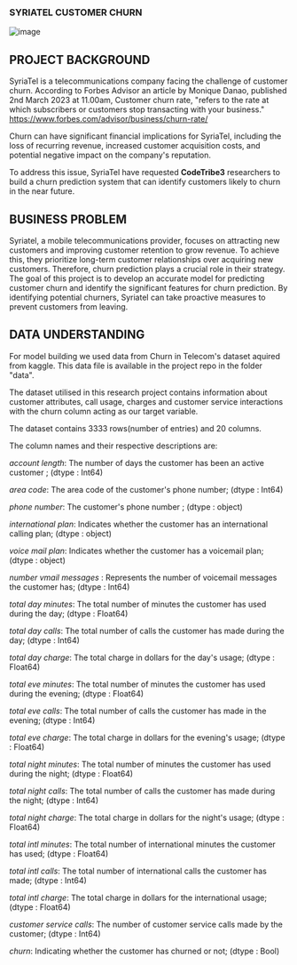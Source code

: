 ### SYRIATEL CUSTOMER CHURN
![image](https://github.com/Muthoni-Kahura/Customer_Churn_Prediction_model_by_CodeTribe3/assets/128212536/718bce74-01a3-4c18-903d-c7a8bdb1aa9c)

## PROJECT BACKGROUND

SyriaTel is a telecommunications company facing the challenge of customer churn.
According to Forbes Advisor an article by Monique Danao, published 2nd March 2023 at 11.00am, Customer churn rate, "refers to the rate at which subscribers or customers stop transacting with your business." https://www.forbes.com/advisor/business/churn-rate/

Churn can have significant financial implications for SyriaTel, including the loss of recurring revenue, increased customer acquisition costs, and potential negative impact on the company's reputation.

To address this issue, SyriaTel have requested **CodeTribe3** researchers to build a churn prediction system that can identify customers likely to churn in the near future.

## BUSINESS PROBLEM

Syriatel, a mobile telecommunications provider, focuses on attracting new customers and improving customer retention to grow revenue. To achieve this, they prioritize long-term customer relationships over acquiring new customers. Therefore, churn prediction plays a crucial role in their strategy. The goal of this project is to develop an accurate model for predicting customer churn and identify the significant features for churn prediction. By identifying potential churners, Syriatel can take proactive measures to prevent customers from leaving.

## DATA UNDERSTANDING

For model building we used data from Churn in Telecom's dataset aquired from kaggle. This data file is available in the project repo in the folder "data".

The dataset utilised in this research project contains information about customer attributes, call usage, charges and customer service interactions with the churn column acting as our target variable.

The dataset contains 3333 rows(number of entries) and 20 columns.

The column names and their respective descriptions are:

_account length_: The number of days the customer has been an active customer ; (dtype : Int64)

_area code_: The area code of the customer's phone number; (dtype : Int64)

_phone number_: The customer's phone number ; (dtype : object)

_international plan_: Indicates whether the customer has an international calling plan; (dtype : object)

_voice mail plan_: Indicates whether the customer has a voicemail plan; (dtype : object)

_number vmail messages_ : Represents the number of voicemail messages the customer has; (dtype : Int64)

_total day minutes_: The total number of minutes the customer has used during the day; (dtype : Float64)

_total day calls_: The total number of calls the customer has made during the day; (dtype : Int64)

_total day charge_: The total charge in dollars for the day's usage; (dtype : Float64)

_total eve minutes_: The total number of minutes the customer has used during the evening; (dtype : Float64)

_total eve calls_: The total number of calls the customer has made in the evening; (dtype : Int64)

_total eve charge_: The total charge in dollars for the evening's usage; (dtype : Float64)

_total night minutes_: The total number of minutes the customer has used during the night; (dtype : Float64)

_total night calls_: The total number of calls the customer has made during the night; (dtype : Int64)

_total night charge_: The total charge in dollars for the night's usage; (dtype : Float64)

_total intl minutes_: The total number of international minutes the customer has used; (dtype : Float64)

_total intl calls_: The total number of international calls the customer has made; (dtype : Int64)

_total intl charge_: The total charge in dollars for the international usage; (dtype : Float64)

_customer service calls_: The number of customer service calls made by the customer; (dtype : Int64)

_churn_: Indicating whether the customer has churned or not; (dtype : Bool)






